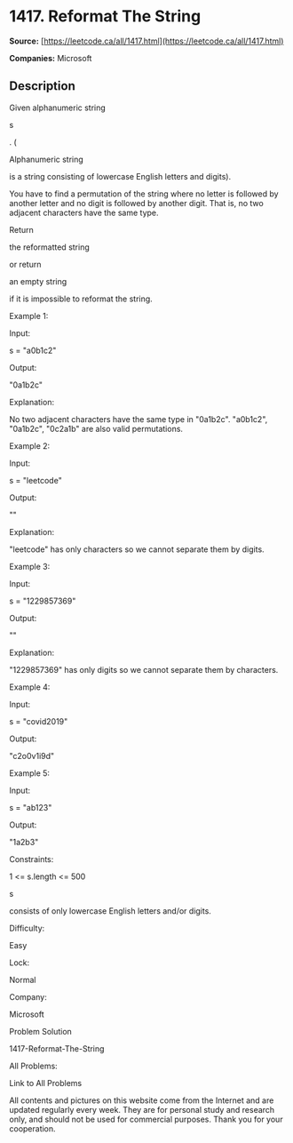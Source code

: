 # 1417. Reformat The String

**Source:** [https://leetcode.ca/all/1417.html](https://leetcode.ca/all/1417.html)

**Companies:** Microsoft

## Description

Given alphanumeric string

s

. (

Alphanumeric string

is a
            string consisting of lowercase English letters and digits).

You have to find a permutation of the string where no letter is followed by
                another letter and no digit is followed by another digit. That is, no two adjacent
                characters have the same type.

Return

the reformatted string

or return

an empty string

if
                it is impossible to reformat the string.

Example 1:

Input:

s = "a0b1c2"

Output:

"0a1b2c"

Explanation:

No two adjacent characters have the same type in "0a1b2c". "a0b1c2", "0a1b2c", "0c2a1b" are also valid permutations.

Example 2:

Input:

s = "leetcode"

Output:

""

Explanation:

"leetcode" has only characters so we cannot separate them by digits.

Example 3:

Input:

s = "1229857369"

Output:

""

Explanation:

"1229857369" has only digits so we cannot separate them by characters.

Example 4:

Input:

s = "covid2019"

Output:

"c2o0v1i9d"

Example 5:

Input:

s = "ab123"

Output:

"1a2b3"

Constraints:

1 <= s.length <= 500

s

consists of only lowercase English letters and/or digits.

Difficulty:

Easy

Lock:

Normal

Company:

Microsoft

Problem Solution

1417-Reformat-The-String

All Problems:

Link to All Problems

All contents and pictures on this website come from the Internet and are updated regularly every week. They are for personal study and research only, and should not be used for commercial purposes. Thank you for your cooperation.

